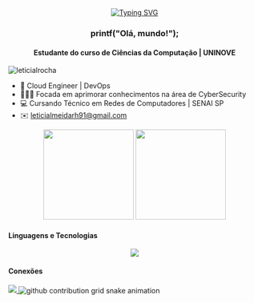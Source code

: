 <div align="center">
  <a href="https://git.io/typing-svg">
    <img src="https://readme-typing-svg.demolab.com?font=Fira+Code&weight=500&size=22&pause=1000&color=f17ea1&center=true&vCenter=true&random=false&width=524&lines=%E2%8A%B9+Bem-vindo+ao+meu+perfil!+%CB%99%E1%B5%95%CB%99+%E2%8A%B9+" alt="Typing SVG">
  </a>
</div>

<h3 align="center">printf("Olá, mundo!");</h3>
<h4 align="center">Estudante do curso de Ciências da Computação | UNINOVE </h4>

<p align="left"> 
  <img src="https://komarev.com/ghpvc/?username=leticialrocha&label=Profile%20views&color=FF69B4&style=flat" alt="leticialrocha" /> 
</p>

- 🌱 Cloud Engineer | DevOps  
- 👩🏻‍💻 Focada em aprimorar conhecimentos na área de CyberSecurity  
- 💻 Cursando Técnico em Redes de Computadores | SENAI SP  
- ✉️ leticialmeidarh91@gmail.com  

<!-- Estatísticas do GitHub -->
<div align="center">
  <img height="180em" src="https://github-readme-stats.vercel.app/api?username=leticialrocha&show_icons=true&theme=dracula" />
  <img height="180em" src="https://github-readme-stats.vercel.app/api/top-langs/?username=leticialrocha&layout=compact&langs_count=5&theme=dracula" />
</div>

<!-- Linguagens e Tecnologias -->
<h4 align="left">Linguagens e Tecnologias</h4>

<p align="center">
  <a href="https://skillicons.dev">
    <img src="https://skillicons.dev/icons?i=arduino,azure,aws,cpp,css,debian,grafana,js,nginx,python" />
  </a>
</p>

<!-- Conexões -->
<h4 align="left">Conexões</h4>
<a href="https://www.linkedin.com/in/letícia-rocha-b5a8882a0/" target="_blank">
  <img src="https://img.shields.io/badge/-LinkedIn-%230077B5?style=for-the-badge&logo=linkedin&logoColor=white" target="_blank">
</a> 

<!-- Snake de contribuições -->
<picture align="center">
  <source media="(prefers-color-scheme: dark)" srcset="https://raw.githubusercontent.com/leticialrocha/leticialrocha/output/github-contribution-grid-snake-dark.svg">
  <source media="(prefers-color-scheme: light)" srcset="https://raw.githubusercontent.com/leticialrocha/leticialrocha/output/github-contribution-grid-snake.svg">
  <img align="center" alt="github contribution grid snake animation" src="https://raw.githubusercontent.com/leticialrocha/leticialrocha/output/github-contribution-grid-snake.svg">
</picture>
